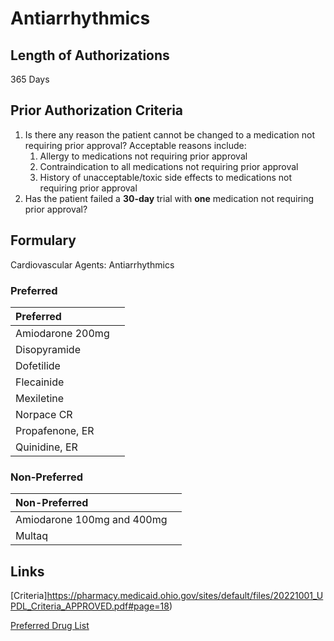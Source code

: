 # Antiarrhythmics

## Length of Authorizations

365 Days

## Prior Authorization Criteria

1.  Is there any reason the patient cannot be changed to a medication not requiring prior approval? Acceptable reasons include:
    1.  Allergy to medications not requiring prior approval
    2.  Contraindication to all medications not requiring prior approval
    3.  History of unacceptable/toxic side effects to medications not requiring prior approval
2.  Has the patient failed a **30-day** trial with **one** medication not requiring prior approval?

## Formulary

Cardiovascular Agents: Antiarrhythmics

### Preferred

| Preferred        |      |
| :--------------- | ---: |
| Amiodarone 200mg |      |
| Disopyramide     |      |
| Dofetilide       |      |
| Flecainide       |      |
| Mexiletine       |      |
| Norpace CR       |      |
| Propafenone, ER  |      |
| Quinidine, ER    |      |

### Non-Preferred

| Non-Preferred              |      |
| :------------------------- | ---: |
| Amiodarone 100mg and 400mg |      |
| Multaq                     |      |

## Links

[Criteria]https://pharmacy.medicaid.ohio.gov/sites/default/files/20221001_UPDL_Criteria_APPROVED.pdf#page=18)

[Preferred Drug List](https://pharmacy.medicaid.ohio.gov/sites/default/files/20221001_UPDL_APPROVED_.pdf#page=11)
